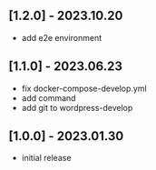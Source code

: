 ## [1.2.0] - 2023.10.20

- add e2e environment

## [1.1.0] - 2023.06.23

- fix docker-compose-develop.yml
- add command
- add git to wordpress-develop

## [1.0.0] - 2023.01.30

- initial release

